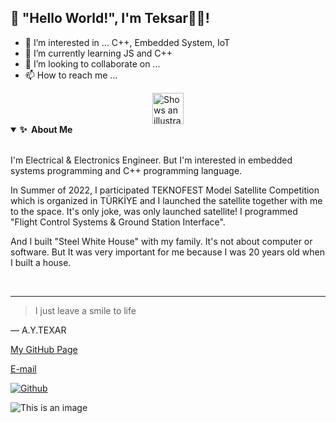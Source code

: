 ## 👋 "Hello World!", I'm Teksar🚴‍♂️!

- 👀 I’m interested in ... C++, Embedded System, IoT
- 🌱 I’m currently learning JS and C++
- 💞️ I’m looking to collaborate on ... 
- 📫 How to reach me ...

<div class="container">
    <picture style="width=50px;">
        <source media="(prefers-color-scheme: dark)" srcset="https://user-images.githubusercontent.com/25423296/163456776-7f95b81a-f1ed-45f7-b7ab-8fa810d529fa.png">
        <source media="(prefers-color-scheme: light)" srcset="https://user-images.githubusercontent.com/25423296/163456779-a8556205-d0a5-45e2-ac17-42d089e3c3f8.png">
        <img style="width: 50px; height: 50px; display:flex; margin: 0 auto;" alt="Shows an illustrated sun in light mode and a moon with stars in dark mode." src="https://user-images.githubusercontent.com/25423296/163456779-a8556205-d0a5-45e2-ac17-42d089e3c3f8.png">
    </picture>
</div>





<details open>
<summary>
    <b><g-emoji class="g-emoji" alias="sparkles" fallback-src="https://github.githubassets.com/images/icons/emoji/unicode/2728.png">✨</g-emoji>&nbsp;&nbsp;About&nbsp;Me</b>
</summary>
<br>
<p>I'm Electrical & Electronics Engineer. But I'm interested in embedded systems programming and C++ programming language.</p>

<p>In Summer of 2022, I participated TEKNOFEST Model Satellite Competition which is organized in TÜRKİYE and I launched the satellite together with me to the space. It's only joke, was only launched satellite! I programmed "Flight Control Systems & Ground Station Interface".</p>

<p>And I built "Steel White House" with my family. It's not about computer or software. But It was very important for me because I was 20 years old when I built a house.<p>
</details>
<br>


---
> I just leave a smile to life 

— A.Y.TEXAR

[My GitHub Page](https://github.com/ayteksar)

[E-mail](https://www.google.com)


<a href="https://github.com/ayteksar"><img alt="Github" src="https://camo.githubusercontent.com/297212f5cfd71f14f1a774a22bfd24b24bfa996aa72f4d941f790c8606ca8f0d/68747470733a2f2f696d672e736869656c64732e696f2f62616467652f4769744875622d2532333132313030452e7376673f267374796c653d666f722d7468652d6261646765266c6f676f3d476974687562266c6f676f436f6c6f723d7768697465" data-canonical-src="https://img.shields.io/badge/GitHub-%2312100E.svg?&amp;style=for-the-badge&amp;logo=Github&amp;logoColor=white" style="max-width: 100%;">
</a>


![This is an image](https://myoctocat.com/assets/images/base-octocat.svg)
